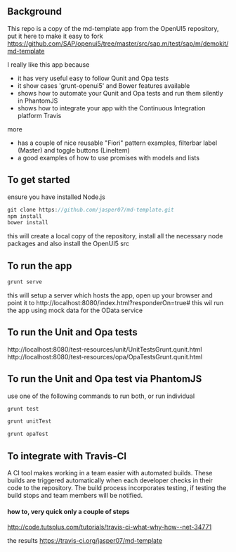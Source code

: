 ## Background
This repo is a copy of the md-template app from the OpenUI5 repository, put it here to make it easy to fork
https://github.com/SAP/openui5/tree/master/src/sap.m/test/sap/m/demokit/md-template

I really like this app because
- it has very useful easy to follow Qunit and Opa tests
- it show cases 'grunt-openui5' and Bower features available
- shows how to automate your Qunit and Opa tests and run them silently in PhantomJS
- shows how to integrate your app with the Continuous Integration platform Travis

more
- has a couple of nice reusable "Fiori" pattern examples, filterbar label (Master) and toggle buttons (LineItem)
- a good examples of how to use promises with models and lists

## To get started
ensure you have installed Node.js

```javascript
git clone https://github.com/jasper07/md-template.git
npm install
bower install
```
this will create a local copy of the repository, install all the necessary node packages and also install the OpenUI5 src

## To run the app
```javascript
grunt serve
```
this will setup a server which hosts the app, open up your browser and point it to
http://localhost:8080/index.html?responderOn=true#
this wil run the app using mock data for the OData service

## To run the Unit and Opa tests
http://localhost:8080/test-resources/unit/UnitTestsGrunt.qunit.html
http://localhost:8080/test-resources/opa/OpaTestsGrunt.qunit.html

## To run the Unit and Opa test via PhantomJS
use one of the following commands to run both, or run individual
```javascript
grunt test

grunt unitTest

grunt opaTest
```
## To integrate with Travis-CI
A CI tool makes working in a team easier with automated builds. These builds are triggered automatically when each developer checks in their code to the repository. The build process incorporates testing, if testing the build stops and team members will be notified.

#### how to, very quick only a couple of steps
http://code.tutsplus.com/tutorials/travis-ci-what-why-how--net-34771

the results
https://travis-ci.org/jasper07/md-template



